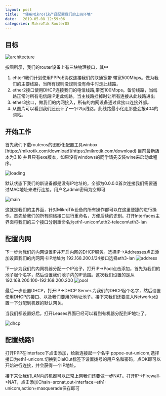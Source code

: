 ```yaml
---
layout: post
title:  "使用MikroTik产品配置我们的上网环境"
date:   2019-05-08 12:59:06
categories: MikroTik RouterOS
---
```

## 目标
![architecture](http://blog.guohai.org/doc-pic/2019-05/routeros-01.png)

按图所示，我们的router设备上有三块物理接口，其中
1. ehter1我们计划使用PPPoE协议连接我们的联通宽带 带宽500Mbps。做为我们的主要线路，当所有规则没规则没有命中时走此线路。
2. ether2接口使用DHCP连接我们的电信线路,带宽100Mbps。备份线路，当线路正常时所有电信段IP走此线路。当主线路挂掉时让所有连接从此线路进出
3. ether3接口，做我们的内网接入，所有的内网设备通过此接口连接外部。
4. 从图片可以看到我们还设计了一个l2tp线路，此线路最小化走那些会报404的网站。

## 开始工作

首先我们下载routeros的图形化配置工具winbox [https://mikrotik.com/download](https://mikrotik.com/download) 目前最新版本为3.18 并且只有exe版本，如果没有windows的同学请先安装wine来启动此程序。

![loading](http://guohai163.github.io/doc-pic/2019-05/routeros-02.png)

默认状态下我们的新设备都是没有IP地址的，全部为0.0.0.0首次连接我们需要通过MAC地址来进行连接。用户名admin密码为空即可

![main](http://guohai163.github.io/doc-pic/2019-05/routeros-02.png)

这就是我们的主界面，针对MikroTik设备的所有操作都可以在这里便捷的进行操作。首先给我们的所有网络接口进行重命名，方便后续的识别。打开Interfaces主界面将我们的三个接口分别重命名为eth1-unicom\eth2-telecom\eth3-lan

## 配置内网

下一步为我们的内网设置IP并开启内网的DHCP服务。选择IP->Addresses点击添加设置我们的内网网卡IP地址为 192.168.200.1/24接口选择eth3-lan
![address](http://guohai163.github.io/doc-pic/2019-05/routeros-04.png)

下一步为我们的内网机器分配一个IP池子，打开IP->Pool点击添加，首先为我们的池子起个名字，然后设置我们池子内的IP范围。这次我们设置的是从192.168.200.100-192.168.200.200
![pool](http://guohai163.github.io/doc-pic/2019-05/routeros-05.png)

最后一步设置DHCP，打开IP->DHCP Server.为我们的DHCP起个名字，然后设置使用DHCP的接口、以及我们要用的地址池子。接下来我们还要进入Networks设置一下分配到机器的默认网关。

当我们都设置好后，打开Leases界面已经可以看到有机器分配到IP地址了。

![dhcp](http://guohai163.github.io/doc-pic/2019-05/routeros-06.png)

## 配置线路1

打开PPP在Interface下点击添加，给新连接起一个名字 pppoe-out-unicom,选择接口为eth1-unicom.切换到DialOut标签下设置拨号的用户名和密码，点OK即可以开始进行连接，并会获得一个IP地址。

接下来让我们LAN内的机器可以正常上网我们还要做一步NAT。打开IP->Firewall->NAT，点击添加Chain=srcnat,out-interface=eth1-unicom,action=masquerade保存即可
